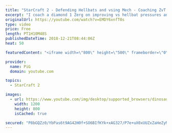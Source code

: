 ```yaml
---
title: "StarCraft 2 - Defending Hellbats and vsing Mech - Coaching ZvT Diamond 1"
excerpt: "I coach a diamond 1 Zerg on improving vs hellbat pressures and in general vs Terran mech -- Watch live at https://www.twitch.tv/x5_pig"
originalUrl: https://youtube.com/watch?v=EMDY6xnfT0s
type: video
price: Free
length: PT1H10M48S
publishedDateTime: 2018-12-21T08:44:06Z
heat: 50

featuredContent: "<iframe width=\"800\" height=\"500\" frameborder=\"0\" src=\"https://www.youtube.com/embed/EMDY6xnfT0s\" allow=\"accelerometer; autoplay; encrypted-media; gyroscope; picture-in-picture\" allowfullscreen></iframe>"

provider:
  name: PiG
  domain: youtube.com

topics:
  - StarCraft 2

images:
  - url: https://www.youtube.com/img/desktop/supported_browsers/dinosaur.png
    width: 1200
    height: 800
    isCached: true

secured: "P8bGQZz0/YbPas6t9AG42H0f+SO6BIfKYk+xAG327/P7e+uX0xUUZxZaHeZyMz3Mc1NnNn0TDPREQ2wDzlOiNwBjNKBZ+Jt7zorfIatRHilp3DhHcFT8vWeGNJLcDjl3l/1BwlBgv+6ZlqWxXRme3ZS/Wnkh3z/IBZ2LKFOey/QwAFx6YEbUWpUwzCOiIHhbEddK3Rj6Y2c0vhl6fPsb5hLNOyffCHtePpSW8FemaEcUDIonqN1PKSEq3xds7EeBumPn94YKeJPifh+cSppLqcob7E82Qv4+rQNQ8GjghMCjzmcBQ/VWYlNsHNssNLrazeBnaPYDwXjmGrUP754Ls05BdOCcxFYfBm6qd1Q/DDY8EmLoy0JdN6ufdWunvFjYn/SDUXpvdxuN2Ydsmj93uN64qMyKJVNUI47l/o9eVLM=;piOaMmQ4R4zz9IELdQU2SQ=="
---
```


